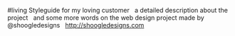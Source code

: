 #living Styleguide for my loving customer
 
a detailed description about the project
 
and some more words on the web design project
made by @shoogledesigns
 
http://shoogledesigns.com
